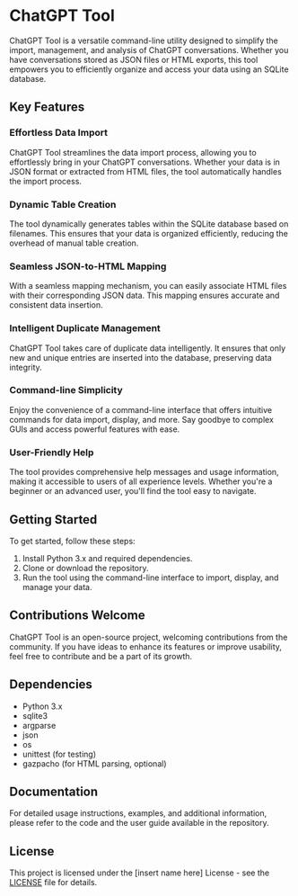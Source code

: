# ChatGPT Tool

ChatGPT Tool is a versatile command-line utility designed to simplify the import, management, and analysis of ChatGPT conversations. Whether you have conversations stored as JSON files or HTML exports, this tool empowers you to efficiently organize and access your data using an SQLite database.

## Key Features

### Effortless Data Import

ChatGPT Tool streamlines the data import process, allowing you to effortlessly bring in your ChatGPT conversations. Whether your data is in JSON format or extracted from HTML files, the tool automatically handles the import process.

### Dynamic Table Creation

The tool dynamically generates tables within the SQLite database based on filenames. This ensures that your data is organized efficiently, reducing the overhead of manual table creation.

### Seamless JSON-to-HTML Mapping

With a seamless mapping mechanism, you can easily associate HTML files with their corresponding JSON data. This mapping ensures accurate and consistent data insertion.

### Intelligent Duplicate Management

ChatGPT Tool takes care of duplicate data intelligently. It ensures that only new and unique entries are inserted into the database, preserving data integrity.

### Command-line Simplicity

Enjoy the convenience of a command-line interface that offers intuitive commands for data import, display, and more. Say goodbye to complex GUIs and access powerful features with ease.

### User-Friendly Help

The tool provides comprehensive help messages and usage information, making it accessible to users of all experience levels. Whether you're a beginner or an advanced user, you'll find the tool easy to navigate.

## Getting Started

To get started, follow these steps:

1. Install Python 3.x and required dependencies.
2. Clone or download the repository.
3. Run the tool using the command-line interface to import, display, and manage your data.

## Contributions Welcome

ChatGPT Tool is an open-source project, welcoming contributions from the community. If you have ideas to enhance its features or improve usability, feel free to contribute and be a part of its growth.

## Dependencies

- Python 3.x
- sqlite3
- argparse
- json
- os
- unittest (for testing)
- gazpacho (for HTML parsing, optional)

## Documentation

For detailed usage instructions, examples, and additional information, please refer to the code and the user guide available in the repository.

## License

This project is licensed under the [insert name here] License - see the [LICENSE](LICENSE) file for details.
